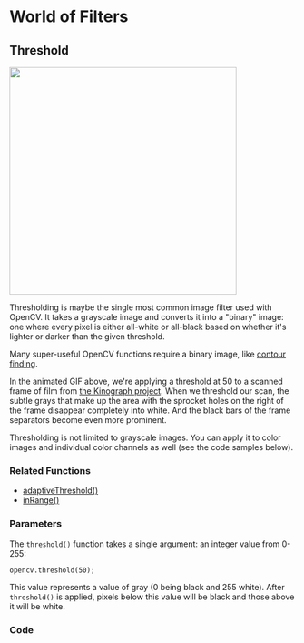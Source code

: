 # World of Filters

## Threshold

<img src="http://gregborenstein.com/assets/opencv/threshold.gif" width="400px" />

Thresholding is maybe the single most common image filter used with OpenCV. It takes a grayscale image and converts it into a "binary" image: one where every pixel is either all-white or all-black based on whether it's lighter or darker than the given threshold.

Many super-useful OpenCV functions require a binary image, like [contour finding](https://github.com/atduskgreg/opencv-processing-book/blob/master/book/tracking/contours_and_lines.md).

In the animated GIF above, we're applying a threshold at 50 to a scanned frame of film from [the Kinograph project](https://github.com/atduskgreg/opencv-processing-book/blob/master/book/projects/kinograph_1.md). When we threshold our scan, the subtle grays that make up the area with the sprocket holes on the right of the frame disappear completely into white. And the black bars of the frame separators become even more prominent.

Thresholding is not limited to grayscale images. You can apply it to color images and individual color channels as well (see the code samples below).

### Related Functions

* [adaptiveThreshold()](https://github.com/atduskgreg/opencv-processing-book/blob/master/book/filters/adaptive_threshold.md)
* [inRange()](https://github.com/atduskgreg/opencv-processing-book/blob/master/book/filters/in_range.md)

### Parameters

The <code>threshold()</code> function takes a single argument: an integer value from 0-255:

    opencv.threshold(50);

This value represents a value of gray (0 being black and 255 white). After <code>threshold()</code> is applied, pixels below this value will be black and those above it will be white.

### Code

